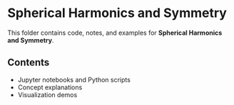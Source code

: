 # Spherical Harmonics and Symmetry

This folder contains code, notes, and examples for **Spherical Harmonics and Symmetry**.

## Contents
- Jupyter notebooks and Python scripts
- Concept explanations
- Visualization demos
